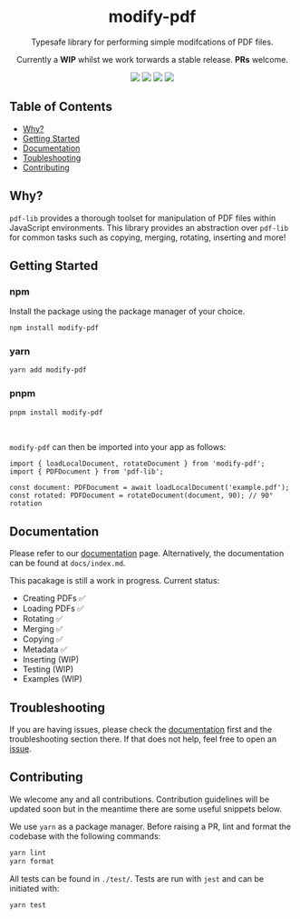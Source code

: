 <div align="center">
    <h1>modify-pdf</h1>
    <p>Typesafe library for performing simple modifcations of PDF files.</p>
    <p>Currently a <strong>WIP</strong> whilst we work torwards a stable release. <strong>PRs</strong> welcome.</p>
     <a href='https://img.shields.io/npm/v/modify-pdf'><img src='https://img.shields.io/npm/v/modify-pdf' /></a>
    <a href='https://github.com/jrobsontull/modify-pdf/actions/workflows/build.yml'><img src='https://github.com/jrobsontull/modify-pdf/actions/workflows/build.yml/badge.svg' /></a>
   <a href='https://github.com/jrobsontull/modify-pdf/actions/workflows/test.yml'><img src='https://github.com/jrobsontull/modify-pdf/actions/workflows/test.yml/badge.svg' /></a>
   <a href='https://github.com/jrobsontull/modify-pdf/actions/workflows/coverage.yml'><img src='https://github.com/jrobsontull/modify-pdf/actions/workflows/coverage.yml/badge.svg' /></a>
</div>

## Table of Contents

- [Why?](#why)
- [Getting Started](#getting-started)
- [Documentation](#documentation)
- [Toubleshooting](#troublshooting)
- [Contributing](#contributing)

## Why?

`pdf-lib` provides a thorough toolset for manipulation of PDF files within JavaScript environments. This library provides an abstraction over `pdf-lib` for common tasks such as copying, merging, rotating, inserting and more!

## Getting Started

### npm

Install the package using the package manager of your choice.

```bash
npm install modify-pdf
```

### yarn

```bash
yarn add modify-pdf
```

### pnpm

```bash
pnpm install modify-pdf
```

<br/>

`modify-pdf` can then be imported into your app as follows:

```tsx
import { loadLocalDocument, rotateDocument } from 'modify-pdf';
import { PDFDocument } from 'pdf-lib';

const document: PDFDocument = await loadLocalDocument('example.pdf');
const rotated: PDFDocument = rotateDocument(document, 90); // 90° rotation
```

## Documentation

Please refer to our [documentation](https://jrobsontull.github.io/modify-pdf) page. Alternatively, the documentation can be found at `docs/index.md`.

This pacakage is still a work in progress. Current status:

- Creating PDFs ✅
- Loading PDFs ✅
- Rotating ✅
- Merging ✅
- Copying ✅
- Metadata ✅
- Inserting (WIP)
- Testing (WIP)
- Examples (WIP)

## Troubleshooting

If you are having issues, please check the [documentation](https://jrobsontull.github.io/modify-pdf) first and the troubleshooting section there. If that does not help, feel free to open an [issue](https://github.com/jrobsontull/modify-pdf/issues).

## Contributing

We wlecome any and all contributions. Contribution guidelines will be updated soon but in the meantime there are some useful snippets below.

We use `yarn` as a package manager. Before raising a PR, lint and format the codebase with the following commands:

```bash
yarn lint
yarn format
```

All tests can be found in `./test/`. Tests are run with `jest` and can be initiated with:

```bash
yarn test
```
